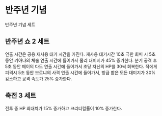 # 반주년 기념

반주년 기념 세트

## 반주년 쇼 2 세트

연출 시간은 공용 재사용 대기 시간을 가진다. 재사용 대기시간 10초
극한 회피 시 5초 동안 키아나의 체술 연출 시간에 들어가서 물리 대미지가 45% 증가한다.
분기 공격 후 5초 동안 메이의 다도 연출 시간에 들어가서 초당 자신의 HP를 30씩 회복한다.
적에게 피격시 5초 동안 브로냐의 사격 연출 시간에 들어가서, 방금 받은 모든 대미지가 30% 감소하고 공격 속도가 25% 증가한다.

## 축전 3 세트

전투 중 HP 최대치가 15% 증가하고 크리티컬률이 10% 증가한다.
